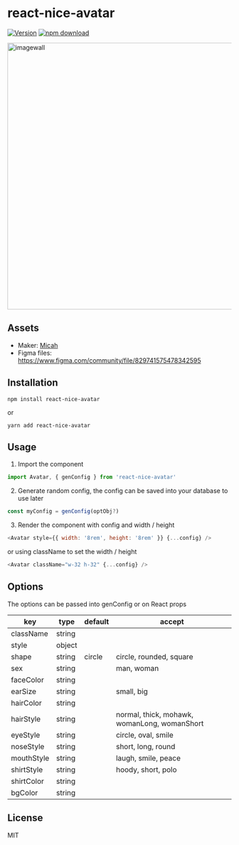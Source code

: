 # react-nice-avatar

[![Version](http://img.shields.io/npm/v/react-nice-avatar.svg)](https://www.npmjs.org/package/react-nice-avatar)
[![npm download][download-image]][download-url]

[download-image]: https://img.shields.io/npm/dm/react-nice-avatar.svg?style=flat-square
[download-url]: https://npmjs.org/package/react-nice-avatar

<img width="600" alt="imagewall" src="https://user-images.githubusercontent.com/5305874/120076504-68e15980-c0d8-11eb-896c-3824b5eb05bb.png">


## Assets
* Maker: [Micah](https://www.figma.com/@Micah)
* Figma files: https://www.figma.com/community/file/829741575478342595

## Installation

```
npm install react-nice-avatar
```

or

```
yarn add react-nice-avatar
```

## Usage
1. Import the component

```js
import Avatar, { genConfig } from 'react-nice-avatar'
```

2. Generate random config, the config can be saved into your database to use later


```js
const myConfig = genConfig(optObj?)
```

3. Render the component with config and width / height


```js
<Avatar style={{ width: '8rem', height: '8rem' }} {...config} />
```

or using className to set the width / height

```js
<Avatar className="w-32 h-32" {...config} />
```

## Options

The options can be passed into genConfig or on React props

|key|type|default|accept
|---|---|---|---|
|className|string|
|style|object|
|shape|string|circle|circle, rounded, square
|sex| string | | man, woman
|faceColor| string |
|earSize| string | | small, big
|hairColor| string |
|hairStyle| string | | normal, thick, mohawk, womanLong, womanShort
|eyeStyle| string | | circle, oval, smile
|noseStyle| string | | short, long, round
|mouthStyle| string | | laugh, smile, peace
|shirtStyle| string | | hoody, short, polo
|shirtColor| string |
|bgColor| string |

## License

MIT

